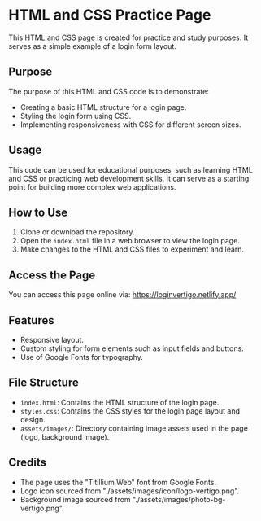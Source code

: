# HTML and CSS Practice Page

This HTML and CSS page is created for practice and study purposes. It serves as a simple example of a login form layout.

## Purpose
The purpose of this HTML and CSS code is to demonstrate:

- Creating a basic HTML structure for a login page.
- Styling the login form using CSS.
- Implementing responsiveness with CSS for different screen sizes.

## Usage
This code can be used for educational purposes, such as learning HTML and CSS or practicing web development skills. It can serve as a starting point for building more complex web applications.

## How to Use
1. Clone or download the repository.
2. Open the `index.html` file in a web browser to view the login page.
3. Make changes to the HTML and CSS files to experiment and learn.

## Access the Page
You can access this page online via: https://loginvertigo.netlify.app/

## Features
- Responsive layout.
- Custom styling for form elements such as input fields and buttons.
- Use of Google Fonts for typography.

## File Structure
- `index.html`: Contains the HTML structure of the login page.
- `styles.css`: Contains the CSS styles for the login page layout and design.
- `assets/images/`: Directory containing image assets used in the page (logo, background image).

## Credits
- The page uses the "Titillium Web" font from Google Fonts.
- Logo icon sourced from "./assets/images/icon/logo-vertigo.png".
- Background image sourced from "./assets/images/photo-bg-vertigo.png".

